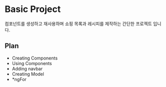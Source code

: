 # Basic Project

컴포넌트를 생성하고 재사용하며 쇼핑 목록과 레시피를 제작하는 간단한 프로젝트 입니다.

## Plan

- Creating Components
- Using Components
- Adding navbar
- Creating Model
- *ngFor
